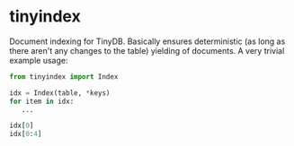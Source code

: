 tinyindex
=========

Document indexing for TinyDB. Basically ensures
deterministic (as long as there aren't any changes
to the table) yielding of documents. A very trivial
example usage:

```python
from tinyindex import Index

idx = Index(table, *keys)
for item in idx:
   ...

idx[0]
idx[0:4]
```
